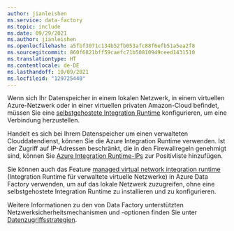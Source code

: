 ```yaml
---
author: jianleishen
ms.service: data-factory
ms.topic: include
ms.date: 09/29/2021
ms.author: jianleishen
ms.openlocfilehash: a5fbf3071c134b52fb053afc88f6efb51a5ea2f8
ms.sourcegitcommit: 860f6821bff59caefc71b50810949ceed1431510
ms.translationtype: HT
ms.contentlocale: de-DE
ms.lasthandoff: 10/09/2021
ms.locfileid: "129725440"
---
```

<!--
    Separate the generic requirement on Self-hosted Integration Runtime setup from connector articles.
-->
Wenn sich Ihr Datenspeicher in einem lokalen Netzwerk, in einem virtuellen Azure-Netzwerk oder in einer virtuellen privaten Amazon-Cloud befindet, müssen Sie eine [selbstgehostete Integration Runtime](../create-self-hosted-integration-runtime.md) konfigurieren, um eine Verbindung herzustellen.

Handelt es sich bei Ihrem Datenspeicher um einen verwalteten Clouddatendienst, können Sie die Azure Integration Runtime verwenden. Ist der Zugriff auf IP-Adressen beschränkt, die in den Firewallregeln genehmigt sind, können Sie [Azure Integration Runtime-IPs](../azure-integration-runtime-ip-addresses.md) zur Positivliste hinzufügen. 

Sie können auch das Feature [managed virtual network integration runtime](../tutorial-managed-virtual-network-on-premise-sql-server.md) (Integration Runtime für verwaltete virtuelle Netzwerke) in Azure Data Factory verwenden, um auf das lokale Netzwerk zuzugreifen, ohne eine selbstgehostete Integration Runtime zu installieren und zu konfigurieren.

Weitere Informationen zu den von Data Factory unterstützten Netzwerksicherheitsmechanismen und -optionen finden Sie unter [Datenzugriffsstrategien](../data-access-strategies.md).
